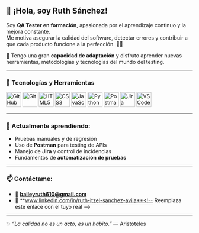 ## 👋 ¡Hola, soy Ruth Sánchez!  

Soy **QA Tester en formación**, apasionada por el aprendizaje continuo y la mejora constante.  
Me motiva asegurar la calidad del software, detectar errores y contribuir a que cada producto funcione a la perfección. 🧠✨  

💪 Tengo una gran **capacidad de adaptación** y disfruto aprender nuevas herramientas, metodologías y tecnologías del mundo del testing.

---

### 🧰 Tecnologías y Herramientas
<p align="left">
  <img src="https://cdn.jsdelivr.net/gh/devicons/devicon/icons/github/github-original.svg" width="40" height="40" alt="GitHub" />
  <img src="https://cdn.jsdelivr.net/gh/devicons/devicon/icons/git/git-original.svg" width="40" height="40" alt="Git" />
  <img src="https://cdn.jsdelivr.net/gh/devicons/devicon/icons/html5/html5-original.svg" width="40" height="40" alt="HTML5" />
  <img src="https://cdn.jsdelivr.net/gh/devicons/devicon/icons/css3/css3-original.svg" width="40" height="40" alt="CSS3" />
  <img src="https://cdn.jsdelivr.net/gh/devicons/devicon/icons/javascript/javascript-original.svg" width="40" height="40" alt="JavaScript" />
  <img src="https://cdn.jsdelivr.net/gh/devicons/devicon/icons/python/python-original.svg" width="40" height="40" alt="Python" />
  <img src="https://cdn.jsdelivr.net/gh/devicons/devicon/icons/postman/postman-original.svg" width="40" height="40" alt="Postman" />
  <img src="https://cdn.jsdelivr.net/gh/devicons/devicon/icons/jira/jira-original.svg" width="40" height="40" alt="Jira" />
  <img src="https://cdn.jsdelivr.net/gh/devicons/devicon/icons/vscode/vscode-original.svg" width="40" height="40" alt="VSCode" />
</p>

---

### 🌱 Actualmente aprendiendo:
- Pruebas manuales y de regresión  
- Uso de **Postman** para testing de APIs  
- Manejo de **Jira** y control de incidencias  
- Fundamentos de **automatización de pruebas**

---

### 📫 Contáctame:
- 📧 **baileyruth610@gmail.com**  
- 💼 **www.linkedin.com/in/ruth-itzel-sanchez-avila**<!-- Reemplaza este enlace con el tuyo real -->

---

✨ *“La calidad no es un acto, es un hábito.”* — Aristóteles

